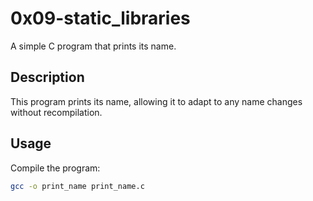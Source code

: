 # 0x09-static_libraries

A simple C program that prints its name.

## Description

This program prints its name, allowing it to adapt to any name changes without recompilation.

## Usage

Compile the program:

```bash
gcc -o print_name print_name.c
